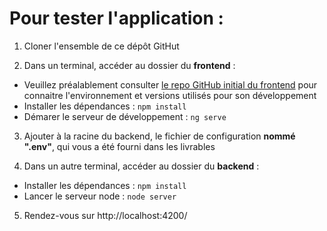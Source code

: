 # Pour tester l'application :

1. Cloner l'ensemble de ce dépôt GitHut  

2. Dans un terminal, accéder au dossier du __frontend__ :
 - Veuillez préalablement consulter [le repo GitHub initial du frontend](https://github.com/OpenClassrooms-Student-Center/dwj-projet6)  pour connaitre l'environnement et versions utilisés pour son développement
 - Installer les dépendances : ``npm install`` 
 - Démarer le serveur de développement : ``ng serve`` 

3. Ajouter à la racine du backend, le fichier de configuration __nommé ".env"__, qui vous a été fourni dans les livrables  

4. Dans un autre terminal, accéder au dossier du __backend__ :
 - Installer les dépendances : ``npm install`` 
 - Lancer le serveur node : ``node server`` 

5. Rendez-vous sur http://localhost:4200/  

